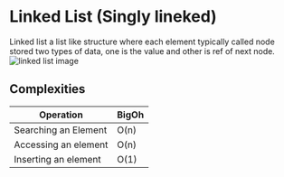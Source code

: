 # Linked List (Singly lineked)
Linked list a list like structure where each element typically called node stored two types of data, one is the value and other is ref of next node.
![linked list image](https://www.geeksforgeeks.org/wp-content/uploads/gq/2013/03/Linkedlist_insert_at_start.png)

## Complexities
|Operation| BigOh |
|--|--|
| Searching an Element| O(n) |
| Accessing an element| O(n) |
| Inserting an element | O(1) |




<!--stackedit_data:
eyJoaXN0b3J5IjpbOTg5MjY0NTE5XX0=
-->